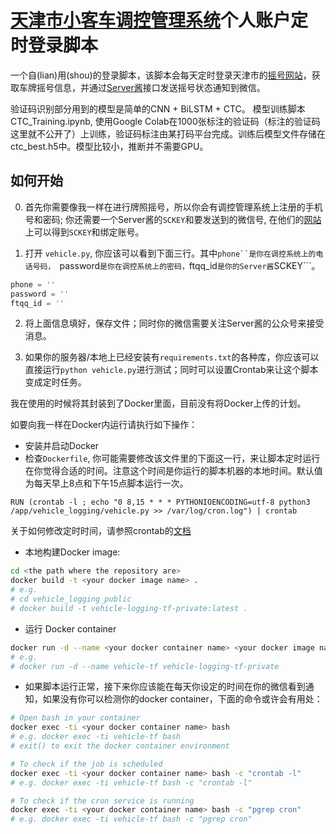 # [天津市小客车调控管理系统](http://xkctk.jtys.tj.gov.cn/)个人账户定时登录脚本

一个自(lian)用(shou)的登录脚本，该脚本会每天定时登录天津市的[摇号网站](http://xkctk.jtys.tj.gov.cn/)，获取车牌摇号信息，并通过[Server酱](http://sc.ftqq.com/3.version)接口发送摇号状态通知到微信。  

验证码识别部分用到的模型是简单的CNN + BiLSTM + CTC。
模型训练脚本CTC_Training.ipynb, 使用Google Colab在1000张标注的验证码（标注的验证码这里就不公开了）上训练，验证码标注由某打码平台完成。训练后模型文件存储在ctc_best.h5中。模型比较小，推断并不需要GPU。

## 如何开始

0. 首先你需要像我一样在进行牌照摇号，所以你会有调控管理系统上注册的手机号和密码; 你还需要一个Server酱的```SCKEY```和要发送到的微信号, 在他们的[网站](http://sc.ftqq.com/3.version)上可以得到```SCKEY```和绑定账号。

1. 打开 ```vehicle.py```, 你应该可以看到下面三行。其中```phone``是你在调控系统上的电话号码，
```password```是你在调控系统上的密码，```ftqq_id```是你的Server酱```SCKEY```。

```python
phone = ''
password = ''
ftqq_id = ''
```

2. 将上面信息填好，保存文件；同时你的微信需要关注Server酱的公众号来接受消息。

3. 如果你的服务器/本地上已经安装有```requirements.txt```的各种库，你应该可以直接运行``` python vehicle.py ```进行测试；同时可以设置Crontab来让这个脚本变成定时任务。

我在使用的时候将其封装到了Docker里面，目前没有将Docker上传的计划。

如要向我一样在Docker内运行请执行如下操作：
- 安装并启动Docker
- 检查```Dockerfile```, 你可能需要修改该文件里的下面这一行，来让脚本定时运行在你觉得合适的时间。注意这个时间是你运行的脚本机器的本地时间。默认值为每天早上8点和下午15点脚本运行一次。
```
RUN (crontab -l ; echo "0 8,15 * * * PYTHONIOENCODING=utf-8 python3 /app/vehicle_logging/vehicle.py >> /var/log/cron.log") | crontab
```
关于如何修改定时时间，请参照crontab的[文档](https://man7.org/linux/man-pages/man5/crontab.5.html)

- 本地构建Docker image:
```bash
cd <the path where the repository are>
docker build -t <your docker image name> . 
# e.g.
# cd vehicle_logging_public
# docker build -t vehicle-logging-tf-private:latest . 
```
- 运行 Docker container
```bash
docker run -d --name <your docker container name> <your docker image name>
# e.g.
# docker run -d --name vehicle-tf vehicle-logging-tf-private
```
- 如果脚本运行正常，接下来你应该能在每天你设定的时间在你的微信看到通知，如果没有你可以检测你的docker container，下面的命令或许会有用处：
```bash
# Open bash in your container
docker exec -ti <your docker container name> bash 
# e.g. docker exec -ti vehicle-tf bash
# exit() to exit the docker container environment

# To check if the job is scheduled
docker exec -ti <your docker container name> bash -c "crontab -l"
# e.g. docker exec -ti vehicle-tf bash -c "crontab -l"

# To check if the cron service is running
docker exec -ti <your docker container name> bash -c "pgrep cron"
# e.g. docker exec -ti vehicle-tf bash -c "pgrep cron"
```